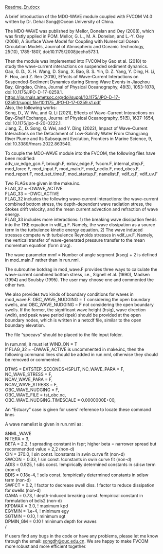 [Readme_En.docx](https://github.com/DehaiSong/FVCOMv4.0-MDOwave/files/9557300/Readme_En.docx)

A brief introduction of the MDO-WAVE module coupled with FVCOM V4.0 written by Dr. Dehai Song@Ocean University of China.

The MDO-WAVE was published by Mellor, Donelan and Oey (2008), which was firstly applied in POM.
Mellor, G. L., M. A. Donelan, and L.-Y. Oey (2008), A Surface Wave Model for Coupling with Numerical Ocean Circulation Models, Journal of Atmospheric and Oceanic Technology, 25(10), 1785-1807, doi:10.1175/2008jtecho573.1.

Then the module was implemented into FVCOM by Gao et al. (2018) to study the wave-current interactions on suspended sediment dynamics. 
Gao, G. D., X. H. Wang, D. Song, X. Bao, B. S. Yin, D. Z. Yang, Y. Ding, H. Li, F. Hou, and Z. Ren (2018), Effects of Wave–Current Interactions on Suspended-Sediment Dynamics during Strong Wave Events in Jiaozhou Bay, Qingdao, China, Journal of Physical Oceanography, 48(5), 1053-1078, doi:10.1175/JPO-D-17-0259.1.
https://journals.ametsoc.org/doi/suppl/10.1175/JPO-D-17-0259.1/suppl_file/10.1175_JPO-D-17-0259.s1.pdf   
Also, the following works:                               
Song, D., W. Wu, and Q. Li (2021), Effects of Wave–Current Interactions on Bay–Shelf Exchange, Journal of Physical Oceanography, 51(5), 1637-1654, doi:10.1175/jpo-d-20-0222.1.   
Jiang, Z., D. Song, Q. Wei, and Y. Ding (2022), Impact of Wave–Current Interactions on the Detachment of Low-Salinity Water From Changjiang River Plume and Its Subsequent Evolution, Frontiers in Marine Science, 9, doi:10.3389/fmars.2022.863540.

To couple the MDO-WAVE module into the FVCOM, the following files have been modified:     
adv_uv_edge_gcn.F, brough.F, extuv_edge.F, fvcom.F, internal_step.F, mod_force.F, mod_input.F, mod_main.F, mod_ncdio.F, mod_obcs.F, mod_report.F, mod_set_time.F, mod_startup.F, namelist.F, vdif_q.F, vdif_uv.F

Two FLAGs are given in the make.inc.                         
             FLAG_32 =  -DWAVE_ACTIVE                       
             FLAG_33 =  -DWCI_ACTIVE                        
FLAG_32 includes the following wave-current interactions: the wave-current combined bottom stress, the depth-dependent wave radiation stress, the Stokes drift velocity, and the mean current advection and refraction of wave energy.                            
FLAG_33 includes more interactions: 1) the breaking wave dissipation feeds into the TKE equation in vdif_q.F. Namely, the wave dissipation as a source term in the turbulence kinetic energy equation. 2) The wave induced stresses compete with turbulence Reynolds stresses in vdif_uv.F. Namely, the vertical transfer of wave-generated pressure transfer to the mean momentum equation (form drag).       

The wave parameter mmf = Number of angle segment (kseg) + 2 is defined in mod_main.F rather than in run.nml.            

The subroutine botdrag in mod_wave.F provides three ways to calculate the wave-current combined bottom stress, i.e., Signell et al. (1990), Madsen (1994) and Soulsby (1995). The user may choose one and commented the other two.

We also provides two kinds of boundary conditions for waves in mod_wave.F:
OBC_WAVE_NUDGING = T considering the open boundary swells, and
OBC_WAVE_NUDGING = F not considering the open boundary swells.
If the former, the significant wave height (hsig), wave direction (wdir), and peak wave period (tpek) should be provided at the open boundary nodes, which is written in a netcdf file, similar to the open boundary elevation. 

The file “specavs” should be placed to the file input folder.

In rum.nml, it must let WIND_ON = T            
If FLAG_32 =  -DWAVE_ACTIVE is uncommented in make.inc, then the following command lines should be added in run.nml, otherwise they should be removed or commented.

DTWS    =  EXTSTEP_SECONDS*ISPLIT, 
NC_WAVE_PARA    = F,         
NC_WAVE_STRESS  = F,       
NCAV_WAVE_PARA  = F,           
NCAV_WAVE_STRESS        = F,    
OBC_WAVE_NUDGING        = F,                       
OBC_WAVE_FILE   = tst_obc.nc,                     
OBC_WAVE_NUDGING_TIMESCALE      =  0.0000000E+00, 

An “Estuary” case is given for users’ reference to locate these command lines 

A wave namelist is given in run.nml as:

&NML_WAVE                     
 NITERA  = 3,                     
 BETA    = 2.2,                  ! spreading constant in fspr; higher beta = narrower spread but recommended value = 2,2 (non-d)                     
 CIN     = 370.0,                ! sin const. !constants in swin curve fit (non-d)                     
 SWCON   = 0.33,                 ! sin const. !constants in swin curve fit (non-d)                     
 ADIS    = 0.925,                ! sdis const. !empirically determined constants in sdisw term (non-d)                     
 BDIS    = 0.18e-4,              ! sdis const. !empirically determined constants in sdisw term (non-d)                     
 SWFCT   = 0.2,                  ! factor to decrease swell diss.  ! factor to reduce dissipation for swells (non-d)                     
 GAMA    = 0.73,                 ! depth-induced breaking const. !empirical constant in formulation of bdis2 (non-d)                     
 KPDMAX  = 3.0,                  ! maximum kpd                     
 EGYMIN  = 1.e-4,                ! minimum egy                     
 SGTMIN  = 0.10,                 ! minimum sgt                    
 DPMIN_GM  = 0.10                ! minimum depth for waves                           
/

If users find any bugs in the code or have any problems, please let me know through the email: songdh@ouc.edu.cn. We are happy to make FVCOM more robust and more efficient together. 
